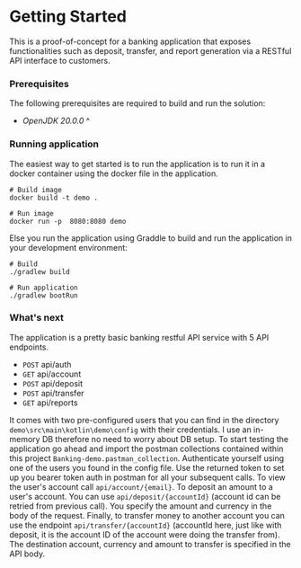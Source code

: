 # Getting Started

This is a proof-of-concept for a banking application that exposes functionalities
such as deposit, transfer, and report generation via a RESTful API interface to customers.


### Prerequisites
The following prerequisites are required to build and run the solution:
* *OpenJDK 20.0.0* ^

### Running application
The easiest way to get started is to run the application is to run it in a docker container using the docker file in the application.
```
# Build image
docker build -t demo .
```

```
# Run image
docker run -p  8080:8080 demo
```

Else you run the application using Graddle to build and run the application in your development environment:

```
# Build
./gradlew build 
```

```
# Run application
./gradlew bootRun 
```

### What's next
The application is a pretty basic banking restful API service with 5 API endpoints. 
* ```POST``` api/auth
* ```GET``` api/account
* ```POST``` api/deposit
* ```POST``` api/transfer
* ```GET``` api/reports

It comes with two pre-configured users that you can find in the directory ```demo\src\main\kotlin\demo\config``` with their credentials.
I use an in-memory DB therefore no need to worry about DB setup. To start testing the application go ahead and import the postman collections contained within this project ```Banking-demo.pastman_collection```.
Authenticate yourself using one of the users you found in the config file. Use the returned token to set up you bearer token auth in postman for all your subsequent calls. To view the user's account call ```api/account/{email}```. 
To deposit an amount to a user's account. You can use ```api/deposit/{accountId}``` (account id can be retried  from previous call). You specify the amount and currency in the body of the request. Finally, 
to transfer money to another account you can use the endpoint ```api/transfer/{accountId}``` (accountId here, just like with deposit, it is the account ID of the account were doing the transfer from). The destination account, 
currency and amount to transfer is specified in the API body.

